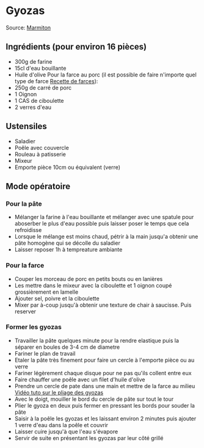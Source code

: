 # Gyozas

Source: [Marmiton](https://www.marmiton.org/recettes/recette_veritables-raviolis-japonais-de-a-a-z-gyoza_166959.aspx)

## Ingrédients (pour environ 16 pièces)

- 300g de farine
- 15cl d'eau bouillante
- Huile d'olive
Pour la farce au porc (il est possible de faire n'importe quel type de farce [Recette de farces](https://www.pngkit.com/png/detail/908-9083447_coming-soon-link-coming-soon.png)):
- 250g de carré de porc
- 1 Oignon
- 1 CAS de ciboulette
- 2 verres d'eau

## Ustensiles

- Saladier
- Poêle avec couvercle
- Rouleau à patisserie
- Mixeur
- Emporte pièce 10cm ou équivalent (verre)

## Mode opératoire

### Pour la pâte

- Mélanger la farine à l'eau bouillante et mélanger avec une spatule pour aboserber le plus d'eau possible puis laisser poser le temps que cela refroidisse
- Lorsque le mélange est moins chaud, pétrir à la main jusqu'a obtenir une pâte homogène qui se décolle du saladier
- Laisser reposer 1h à tempreature ambiante

### Pour la farce

- Couper les morceau de porc en petits bouts ou en lanières
- Les mettre dans le mixeur avec la ciboulette et 1 oignon coupé grossièrement en lamelle
- Ajouter sel, poivre et la ciboulette
- Mixer par à-coup jusqu'à obtenir une texture de chair à saucisse. Puis reserver

### Former les gyozas

- Travailler la pâte quelques minute pour la rendre elastique puis la séparer en boules de 3-4 cm de diametre
- Fariner le plan de travail
- Etaler la pâte très finement pour faire un cercle à l'emporte pièce ou au verre
- Fariner légèrement chaque disque pour ne pas qu'ils collent entre eux
- Faire chauffer une poêle avec un filet d'huile d'olive
- Prendre un cercle de pate dans une main et mettre de la farce au milieu
[Vidéo tuto sur le pliage des gyozas](https://www.youtube.com/watch?v=furUTadCCp4)
- Avec le doigt, mouiller le bord du cercle de pâte sur tout le tour
- Plier le gyoza en deux puis fermer en pressant les bords pour souder la pâte
- Saisir à la poêle les gyozas et les laissant environ 2 minutes puis ajouter 1 verre d'eau dans la poêle et couvrir
- Laisser cuire jusqu'à que l'eau s'évapore
- Servir de suite en présentant les gyozas par leur côté grillé
